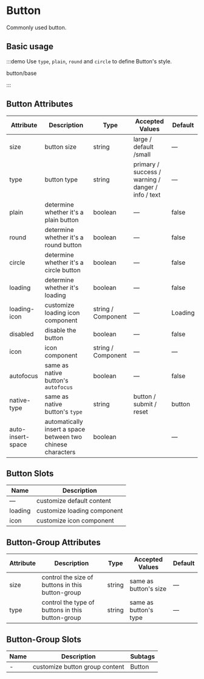 
# Button

Commonly used button.

## Basic usage

:::demo Use `type`, `plain`, `round` and `circle` to define Button's style.

button/base

:::



## Button Attributes

| Attribute         | Description                                                 | Type               | Accepted Values                                    | Default |
| ----------------- | ----------------------------------------------------------- | ------------------ | -------------------------------------------------- | ------- |
| size              | button size                                                 | string             | large / default /small                             | —       |
| type              | button type                                                 | string             | primary / success / warning / danger / info / text | —       |
| plain             | determine whether it's a plain button                       | boolean            | —                                                  | false   |
| round             | determine whether it's a round button                       | boolean            | —                                                  | false   |
| circle            | determine whether it's a circle button                      | boolean            | —                                                  | false   |
| loading           | determine whether it's loading                              | boolean            | —                                                  | false   |
| loading-icon      | customize loading icon component                            | string / Component | —                                                  | Loading |
| disabled          | disable the button                                          | boolean            | —                                                  | false   |
| icon              | icon component                                              | string / Component | —                                                  | —       |
| autofocus         | same as native button's `autofocus`                         | boolean            | —                                                  | false   |
| native-type       | same as native button's `type`                              | string             | button / submit / reset                            | button  |
| auto-insert-space | automatically insert a space between two chinese characters | boolean            |                                                    | —       |

## Button Slots

| Name    | Description                 |
| ------- | --------------------------- |
| —       | customize default content   |
| loading | customize loading component |
| icon    | customize icon component    |

## Button-Group Attributes

| Attribute | Description                                      | Type   | Accepted Values       | Default |
| --------- | ------------------------------------------------ | ------ | --------------------- | ------- |
| size      | control the size of buttons in this button-group | string | same as button's size | —       |
| type      | control the type of buttons in this button-group | string | same as button's type | —       |

## Button-Group Slots

| Name | Description                    | Subtags |
| ---- | ------------------------------ | ------- |
| -    | customize button group content | Button  |



